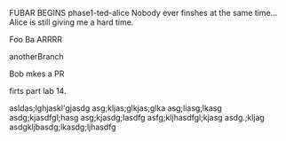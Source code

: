 FUBAR BEGINS
phase1-ted-alice
Nobody ever finshes at the same time... Alice is still giving me a hard time.

Foo Ba ARRRR

anotherBranch

Bob mkes a PR
  
firts part lab 14.








asldas;lghjaskl'gjasdg
asg;kljas;glkjas;glka
asg;liasg;lkasg
asdg;kjasdfgl;hasg
asg;kjasdg;lasdfg
asfg;kljhasdfgl;kjasg
asdg.;kljag
asdgkljbasdg;lkasdg;ljhasdfg
















































































